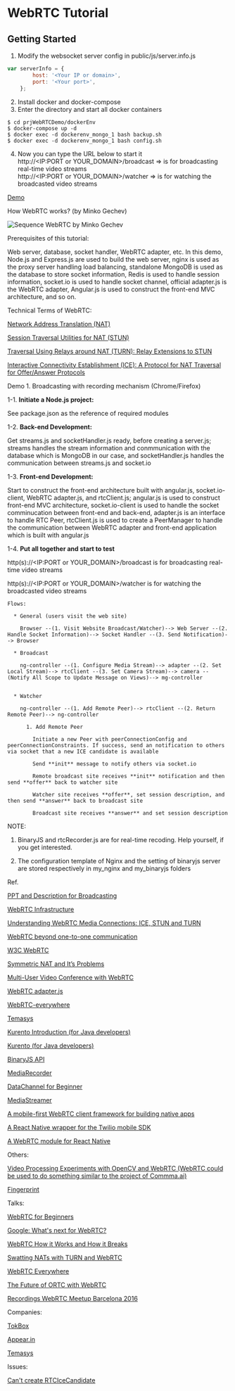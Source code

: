 # WebRTC Tutorial

## Getting Started
1. Modify the websocket server config in public/js/server.info.js
```javascript
var serverInfo = {
        host: '<Your IP or domain>',
        port: '<Your port>',
    };
```

2. Install docker and docker-compose
3. Enter the directory and start all docker containers
```console
$ cd prjWebRTCDemo/dockerEnv
$ docker-compose up -d
$ docker exec -d dockerenv_mongo_1 bash backup.sh
$ docker exec -d dockerenv_mongo_1 bash config.sh
```

4. Now you can type the URL below to start it  
  http://<IP:PORT or YOUR_DOMAIN>/broadcast => is for broadcasting real-time video streams  
  http://<IP:PORT or YOUR_DOMAIN>/watcher => is for watching the broadcasted video streams



[Demo](https://youtu.be/PkFrmtpGK8w)

How WebRTC works? (by Minko Gechev)

![Sequence WebRTC by Minko Gechev](http://blog.mgechev.com/images/yeoman-angular-webrtc/sequence-webrtc.png)

Prerequisites of this tutorial:
  
  Web server, database, socket handler, WebRTC adapter, etc. In this demo, Node.js and Express.js are used to build the web server, nginx is used as the proxy server handling load balancing, standalone MongoDB is used as the database to store socket information, Redis is used to handle session information, socket.io is used to handle socket channel, official adapter.js is the WebRTC adapter, Angular.js is used to construct the front-end MVC architecture, and so on.

Technical Terms of WebRTC:

  [Network Address Translation (NAT)](https://en.wikipedia.org/wiki/Network_address_translation)

  [Session Traversal Utilities for NAT (STUN)](https://tools.ietf.org/html/rfc5389)

  [Traversal Using Relays around NAT (TURN): Relay Extensions to STUN](https://tools.ietf.org/html/rfc5766)

  [Interactive Connectivity Establishment (ICE): A Protocol for NAT Traversal for Offer/Answer Protocols](https://tools.ietf.org/html/rfc5245)


Demo 1. Broadcasting with recording mechanism (Chrome/Firefox)

  1-1. **Initiate a Node.js project:**

  See package.json as the reference of required modules

  1-2. **Back-end Development:** 

  Get streams.js and socketHandler.js ready, before creating a server.js; streams handles the stream information and conmmunication with the database which is MongoDB in our case, and socketHandler.js handles the communication  between streams.js and socket.io

  1-3. **Front-end Development:**

  Start to construct the front-end architecture built with angular.js, socket.io-client, WebRTC adapter.js, and rtcClient.js; angular.js is used to construct front-end MVC architecture, socket.io-client is used to handle the socket comminucation between front-end and back-end, adapter.js is an interface to handle RTC Peer, rtcClient.js is used to create a PeerManager to handle the communication between WebRTC adapter and front-end application which is built with angular.js

  1-4. **Put all together and start to test**

  http(s)://\<IP:PORT or YOUR_DOMAIN\>/broadcast is for broadcasting real-time video streams

  http(s)://\<IP:PORT or YOUR_DOMAIN\>/watcher is for watching the broadcasted video streams

    Flows:
    
      * General (users visit the web site)

        Browser --(1. Visit Website Broadcast/Watcher)--> Web Server --(2. Handle Socket Information)--> Socket Handler --(3. Send Notification)--> Browser

      * Broadcast

        ng-controller --(1. Configure Media Stream)--> adapter --(2. Set Local Stream)--> rtcClient --(3. Set Camera Stream)--> camera --(Notify All Scope to Update Message on Views)--> mg-controller


      * Watcher

        ng-controller --(1. Add Remote Peer)--> rtcClient --(2. Return Remote Peer)--> ng-controller

          1. Add Remote Peer

            Initiate a new Peer with peerConnectionConfig and peerConnectionConstraints. If success, send an notification to others via socket that a new ICE candidate is available

            Send **init** message to notify others via socket.io

            Remote broadcast site receives **init** notification and then send **offer** back to watcher site

            Watcher site receives **offer**, set session description, and then send **answer** back to broadcast site

            Broadcast site receives **answer** and set session description


NOTE:

  1. BinaryJS and rtcRecorder.js are for real-time recoding. Help yourself, if you get interested.

  2. The configuration template of Nginx and the setting of binaryjs server are stored respectively in my_nginx and my_binaryjs folders

Ref.

[PPT and Description for Broadcasting](https://drive.google.com/open?id=0BzeAAvM5Ha9sclY5SzJjTGMwQkk)

[WebRTC Infrastructure](http://www.html5rocks.com/en/tutorials/webrtc/infrastructure/)

[Understanding WebRTC Media Connections: ICE, STUN and TURN](http://www.avaya.com/blogs/archives/2014/08/understanding-webrtc-media-connections-ice-stun-and-turn.html)

[WebRTC beyond one-to-one communication](https://webrtchacks.com/webrtc-beyond-one-one/)

[W3C WebRTC](https://w3c.github.io/webrtc-pc/)

[Symmetric NAT and It’s Problems](http://www.think-like-a-computer.com/2011/09/19/symmetric-nat/)

[Multi-User Video Conference with WebRTC](http://blog.mgechev.com/2014/12/26/multi-user-video-conference-webrtc-angularjs-yeoman/)

[WebRTC adapter.js](https://github.com/sarandogou/webrtc/blob/master/samples/web/js/adapter.js)

[WebRTC-everywhere](https://github.com/sarandogou/webrtc-everywhere)

[Temasys](https://temasys.atlassian.net/wiki/display/TWPP/How+to+integrate+the+Temasys+WebRTC+Plugin+into+your+website)

[Kurento Introduction (for Java developers)](https://webrtchacks.com/kurento/)

[Kurento (for Java developers)](https://www.kurento.org/)

[BinaryJS API](https://github.com/binaryjs/binaryjs/blob/master/doc/api.md)

[MediaRecorder](https://developer.mozilla.org/en-US/docs/Web/API/MediaRecorder)

[DataChannel for Beginner](https://www.webrtc-experiment.com/docs/rtc-datachannel-for-beginners.html)

[MediaStreamer](https://github.com/muaz-khan/WebRTC-Experiment/blob/master/Pre-recorded-Media-Streaming/MediaStreamer.js)

[A mobile-first WebRTC client framework for building native apps](https://github.com/EricssonResearch/openwebrtc)

[A React Native wrapper for the Twilio mobile SDK](https://github.com/rogchap/react-native-twilio)

[A WebRTC module for React Native](https://github.com/oney/react-native-webrtc)

Others:

[Video Processing Experiments with OpenCV and WebRTC (WebRTC could be used to do something similar to the project of Commma.ai)](https://github.com/concord-consortium/video-processing-experiments)

[Fingerprint](https://github.com/Valve/fingerprintjs)

Talks:

[WebRTC for Beginners](https://www.youtube.com/watch?v=RvJuMJUSw8U)

[Google: What's next for WebRTC?](https://www.youtube.com/watch?v=hl3_dJxKpYo)

[WebRTC How it Works and How it Breaks](https://www.youtube.com/watch?v=3TbVi9aB09k)

[Swatting NATs with TURN and WebRTC](https://www.youtube.com/watch?v=JrxSDIJv5xs)

[WebRTC Everywhere](https://www.youtube.com/watch?v=HJjZtXVeAuw)

[The Future of ORTC with WebRTC](https://www.youtube.com/watch?v=nQ_NgkpLyjw)

[Recordings WebRTC Meetup Barcelona 2016](https://www.youtube.com/watch?v=vXia75-cay0)

Companies:

[TokBox](https://tokbox.com/)

[Appear.in](https://appear.in/)

[Temasys](https://temasys.com.sg/)

Issues:

[Can't create RTCIceCandidate](https://github.com/sarandogou/webrtc-everywhere/issues/43)

